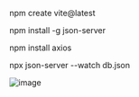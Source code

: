 npm create vite@latest

npm install -g json-server

npm install axios

npx json-server --watch db.json

![image](https://github.com/user-attachments/assets/7c5be3c7-e06c-42eb-a989-d3db31ad610a)
